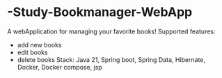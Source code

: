 # -Study-Bookmanager-WebApp
A webApplication for managing your favorite books!
Supported features:
- add new books 
- edit books 
- delete books 
Stack: Java 21, Spring boot, Spring Data, Hibernate, Docker, Docker compose, jsp


